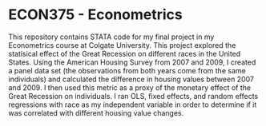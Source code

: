 # ECON375 - Econometrics
This repository contains STATA code for my final project in my Econometrics course at Colgate University. This project explored the statisical effect of the Great Recession on different races in the United States. Using the American Housing Survey from 2007 and 2009, I created a panel data set (the observations from both years come from the same individuals) and calculated the difference in housing values between 2007 and 2009. I then used this metric as a proxy of the monetary effect of the Great Recession on individuals. I ran OLS, fixed effects, and random effects regressions with race as my independent variable in order to determine if it was correlated with different housing value changes. 
